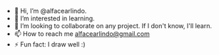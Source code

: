 - 👋 Hi, I’m @alfacearlindo.
- 👀 I’m interested in learning.
- 💞️ I’m looking to collaborate on any project. If I don't know, I'll learn.
- 📫 How to reach me alfacearlindo@gmail.com
- ⚡ Fun fact: I draw well :)
